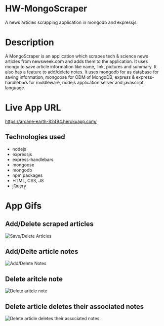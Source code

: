 # HW-MongoScraper
A news articles scrapping application in mongodb and expressjs.

# Description
A MongoScraper is an application which scrapes tech & science news articles from newsweek.com and adds them to the application. It uses mongo to save article information like name, link, pictures and summary. It also has a feature to add/delete notes. It uses mongodb for as database for saving information, mongoose for ODM of MongoDB, express & express-handlebars for middleware, nodejs application server and javascript language.

# Live App URL
https://arcane-earth-82494.herokuapp.com/

## Technologies used
 - nodejs
 - expressjs
 - express-handlebars
 - mongoose
 - mongodb
 - npm packages
 - HTML, CSS, JS
 - jQuery


 # App Gifs
 ## Add/Delete scraped articles 
 ![Save/Delete Articles](save-delete-articles.gif)

 ## Add/Delte article notes 
 ![Add/Delete Notes](add-delete-notes.gif)

 ## Delete aritcle note
 ![Delete aritcle note](delete-notes.gif)

 ## Delete article deletes their associated notes
 ![Delete article deletes their associated notes](delete-article-deletes-associated-notes.gif)

